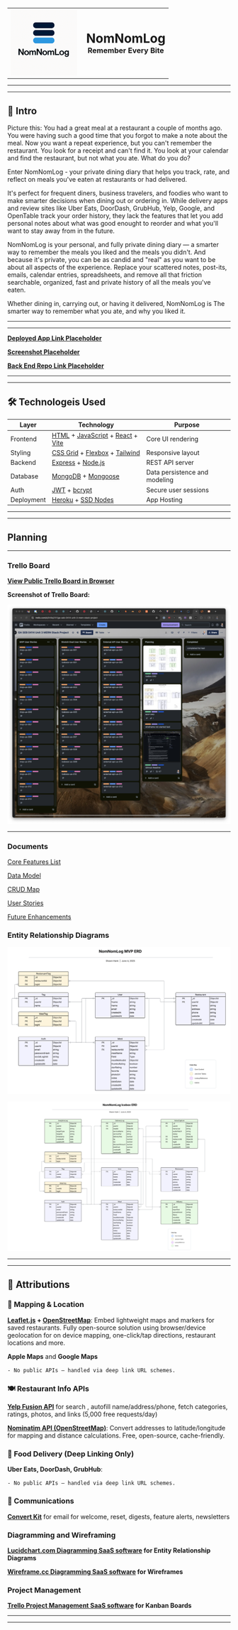 <table>
  <tr>
    <td>
      <img src="https://github.com/shawnhank/nomnomlog/blob/main/public/images/nnl_logo_v1_.png" width="150" alt="NomNomLog logo">
    </td>
    <td valign="middle" style="padding-left: 1em;">
      <div align="center">
        <h1 style="margin: 0;">NomNomLog</h1>
        <h3 style="margin: 0;">Remember Every Bite</h3>
      </div>
    </td>
  </tr>
</table>

---
--- 

## 📜 Intro

  Picture this: You had a great meal at a restaurant a couple of months ago. You were having such a good time that you forgot to make a note about the meal.  Now you want a repeat experience, but you can't remember the restaurant. You look for a receipt and can't find it. You look at your calendar and find the restaurant, but not what you ate. What do you do?

  Enter NomNomLog - your private dining diary that helps you track, rate, and reflect on meals you've eaten at restaurants or had delivered.

  It's perfect for frequent diners, business travelers, and foodies who want to make smarter decisions when dining out or ordering in.  While delivery apps and review sites like Uber Eats, DoorDash, GrubHub, Yelp, Google, and OpenTable track your order history, they lack the features that let you add personal notes about what was good enought to reorder and what you'll want to stay away from in the future.

  NomNomLog is your personal, and fully private dining diary — a smarter way to remember the meals you liked and the meals you didn't. And because it's private, you can be as candid and "real" as you want to be about all aspects of the experience.  Replace your scattered notes, post-its, emails, calendar entries, spreadsheets, and remove all that friction searchable, organized, fast and private history of all the meals you've eaten. 

  Whether dining in, carrying out, or having it delivered, NomNomLog is The smarter way to remember what you ate, and why you liked it.

---
---

**[Deployed App Link Placeholder](https://heroku.com)**

**[Screenshot Placeholder](https://github.com)**

**[Back End Repo Link Placeholder](https://github.com)**

---
---

##  🛠️ Technologeis Used

  | Layer | Technology | Purpose |
  |-------|------------|---------|
  | Frontend | [HTML](https://developer.mozilla.org/en-US/docs/Web/HTML) + [JavaScript](https://developer.mozilla.org/en-US/docs/Web/JavaScript) + [React](https://react.dev/) + [Vite](https://vite.dev/) | Core UI rendering |
  | Styling | [CSS Grid](https://developer.mozilla.org/en-US/docs/Learn_web_development/Core/CSS_layout/Grids) + [Flexbox](https://developer.mozilla.org/en-US/docs/Learn_web_development/Core/CSS_layout/Flexbox) + [Tailwind](https://tailwindcss.com/) | Responsive layout|
  | Backend | [Express](https://expressjs.com/) + [Node.js](https://nodejs.org/en) | REST API server |
  | Database | [MongoDB](https://www.mongodb.com/) + [Mongoose](https://mongoosejs.com/) | Data persistence and modeling |
  | Auth | [JWT](https://jwt.io/) + [bcrypt](https://www.npmjs.com/package/bcrypt) | Secure user sessions |
  | Deployment | [Heroku](https://www.heroku.com/) + [SSD Nodes](https://www.ssdnodes.com/) | App Hosting |


---
---
  
## Planning

---

### Trello Board

  **[View Public Trello Board in Browser](https://trello.com/b/0H9q21IY)**

  **Screenshot of Trello Board:**

  ![Trello Board Image](planning/user_stories/trello_board_003.png)

---

### Documents

   [Core Features List](docs/core_features.md)

   [Data Model](docs/data_model.md)

   [CRUD Map](docs/crud_map.md)

   [User Stories](docs/user_stories.md)

   [Future Enhancements](docs/future_enhancements.md)

### Entity Relationship Diagrams

   ![MVP ERD](planning/erd/mvp_erd.png)

   ![ICEBOX ERD](planning/erd/icebox_erd.png)

---
---

##  🔌 Attributions

  ### 📍 Mapping & Location

  **[Leaflet.js](https://leafletjs.com/) + [OpenStreetMap](https://www.openstreetmap.org/)**: Embed lightweight maps and markers for saved restaurants. Fully open-source solution using browser/device geolocation for on device mapping, one-click/tap directions, restaurant locations and more.

  **Apple Maps** and **Google Maps**

    - No public APIs — handled via deep link URL schemes.

  ### 🍽 Restaurant Info APIs

  **[Yelp Fusion API](https://docs.developer.yelp.com/docs/getting-started)** for search , autofill name/address/phone, fetch categories, ratings, photos, and links (5,000 free requests/day)
  
  **[Nominatim API (OpenStreetMap)](https://nominatim.org/)**: Convert addresses to latitude/longitude for mapping and distance calculations. Free, open-source, cache-friendly.

  ### 🚚 Food Delivery (Deep Linking Only)

  **Uber Eats, DoorDash, GrubHub**:
  
    - No public APIs — handled via deep link URL schemes.

  ### 📧 Communications
      
  **[Convert Kit](https://kit.com/)** for email for welcome, reset, digests, feature alerts, newsletters

  ### Diagramming and Wireframing

  **[Lucidchart.com Diagramming SaaS software](https://lucidchart.com) for Entity Relationship Diagrams**

  **[Wireframe.cc Diagramming SaaS software](https://wireframe.cc) for Wireframes**

  ### Project Management

  **[Trello Project Management SaaS software](https://trello.com) for Kanban Boards**

---
---

